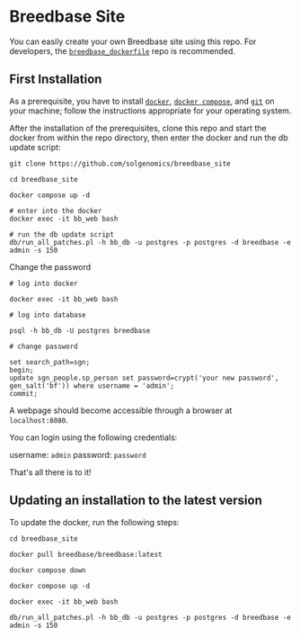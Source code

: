 
# Breedbase Site

You can easily create your own Breedbase site using this repo. For developers, the [```breedbase_dockerfile```](https://github.com/solgenomics/breedbase_dockerfile) repo is recommended.

## First Installation

As a prerequisite, you have to install [```docker```](https://docs.docker.com/engine/install/), [```docker compose```](https://docs.docker.com/compose/install/), and [```git```](https://git-scm.com/book/en/v2/Getting-Started-Installing-Git) on your machine; follow the instructions appropriate for your operating system.

After the installation of the prerequisites, clone this repo and start the docker from within the repo directory, then enter the docker and run the db update script:

```
git clone https://github.com/solgenomics/breedbase_site

cd breedbase_site

docker compose up -d

# enter into the docker
docker exec -it bb_web bash

# run the db update script
db/run_all_patches.pl -h bb_db -u postgres -p postgres -d breedbase -e admin -s 150
```
Change the password 
```
# log into docker

docker exec -it bb_web bash

# log into database

psql -h bb_db -U postgres breedbase

# change password

set search_path=sgn;
begin;
update sgn_people.sp_person set password=crypt('your new password', gen_salt('bf')) where username = 'admin';
commit;

```

A webpage should become accessible through a browser at ```localhost:8080```.

You can login using the following credentials:

username: ```admin```
password: ```password```

That's all there is to it!

## Updating an installation to the latest version

To update the docker, run the following steps:

```
cd breedbase_site

docker pull breedbase/breedbase:latest

docker compose down

docker compose up -d

docker exec -it bb_web bash

db/run_all_patches.pl -h bb_db -u postgres -p postgres -d breedbase -e admin -s 150
```


